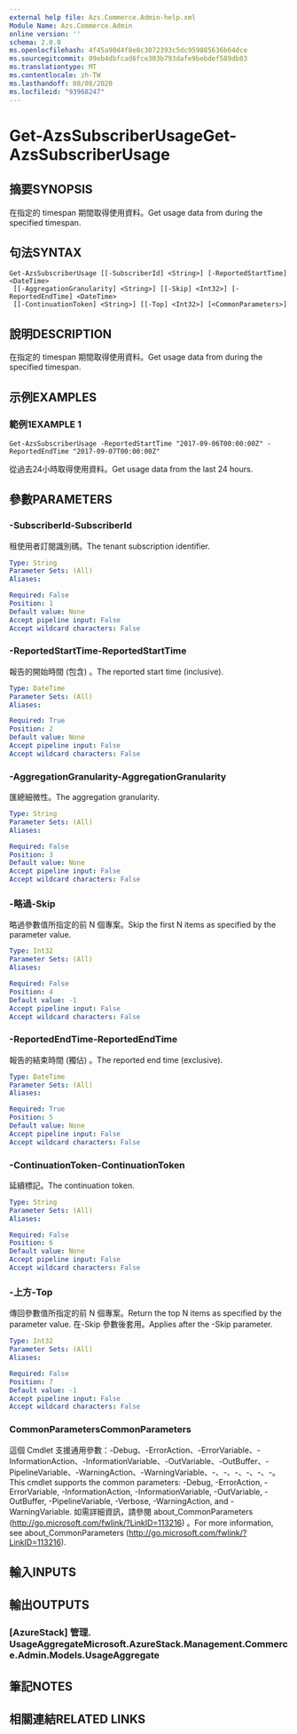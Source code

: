 ```yaml
---
external help file: Azs.Commerce.Admin-help.xml
Module Name: Azs.Commerce.Admin
online version: ''
schema: 2.0.0
ms.openlocfilehash: 4f45a90d4f8e8c3072393c5dc959885636b64dce
ms.sourcegitcommit: 09eb4dbfcad6fce303b793dafe9bebdef589db03
ms.translationtype: MT
ms.contentlocale: zh-TW
ms.lasthandoff: 08/08/2020
ms.locfileid: "93968247"
---
```

# <span data-ttu-id="6ffc6-101">Get-AzsSubscriberUsage</span><span class="sxs-lookup"><span data-stu-id="6ffc6-101">Get-AzsSubscriberUsage</span></span>

## <span data-ttu-id="6ffc6-102">摘要</span><span class="sxs-lookup"><span data-stu-id="6ffc6-102">SYNOPSIS</span></span>
<span data-ttu-id="6ffc6-103">在指定的 timespan 期間取得使用資料。</span><span class="sxs-lookup"><span data-stu-id="6ffc6-103">Get usage data from during the specified timespan.</span></span>

## <span data-ttu-id="6ffc6-104">句法</span><span class="sxs-lookup"><span data-stu-id="6ffc6-104">SYNTAX</span></span>

```
Get-AzsSubscriberUsage [[-SubscriberId] <String>] [-ReportedStartTime] <DateTime>
 [[-AggregationGranularity] <String>] [[-Skip] <Int32>] [-ReportedEndTime] <DateTime>
 [[-ContinuationToken] <String>] [[-Top] <Int32>] [<CommonParameters>]
```

## <span data-ttu-id="6ffc6-105">說明</span><span class="sxs-lookup"><span data-stu-id="6ffc6-105">DESCRIPTION</span></span>
<span data-ttu-id="6ffc6-106">在指定的 timespan 期間取得使用資料。</span><span class="sxs-lookup"><span data-stu-id="6ffc6-106">Get usage data from during the specified timespan.</span></span>

## <span data-ttu-id="6ffc6-107">示例</span><span class="sxs-lookup"><span data-stu-id="6ffc6-107">EXAMPLES</span></span>

### <span data-ttu-id="6ffc6-108">範例1</span><span class="sxs-lookup"><span data-stu-id="6ffc6-108">EXAMPLE 1</span></span>
```
Get-AzsSubscriberUsage -ReportedStartTime "2017-09-06T00:00:00Z" -ReportedEndTime "2017-09-07T00:00:00Z"
```

<span data-ttu-id="6ffc6-109">從過去24小時取得使用資料。</span><span class="sxs-lookup"><span data-stu-id="6ffc6-109">Get usage data from the last 24 hours.</span></span>

## <span data-ttu-id="6ffc6-110">參數</span><span class="sxs-lookup"><span data-stu-id="6ffc6-110">PARAMETERS</span></span>

### <span data-ttu-id="6ffc6-111">-SubscriberId</span><span class="sxs-lookup"><span data-stu-id="6ffc6-111">-SubscriberId</span></span>
<span data-ttu-id="6ffc6-112">租使用者訂閱識別碼。</span><span class="sxs-lookup"><span data-stu-id="6ffc6-112">The tenant subscription identifier.</span></span>

```yaml
Type: String
Parameter Sets: (All)
Aliases:

Required: False
Position: 1
Default value: None
Accept pipeline input: False
Accept wildcard characters: False
```

### <span data-ttu-id="6ffc6-113">-ReportedStartTime</span><span class="sxs-lookup"><span data-stu-id="6ffc6-113">-ReportedStartTime</span></span>
<span data-ttu-id="6ffc6-114">報告的開始時間 (包含) 。</span><span class="sxs-lookup"><span data-stu-id="6ffc6-114">The reported start time (inclusive).</span></span>

```yaml
Type: DateTime
Parameter Sets: (All)
Aliases:

Required: True
Position: 2
Default value: None
Accept pipeline input: False
Accept wildcard characters: False
```

### <span data-ttu-id="6ffc6-115">-AggregationGranularity</span><span class="sxs-lookup"><span data-stu-id="6ffc6-115">-AggregationGranularity</span></span>
<span data-ttu-id="6ffc6-116">匯總細微性。</span><span class="sxs-lookup"><span data-stu-id="6ffc6-116">The aggregation granularity.</span></span>

```yaml
Type: String
Parameter Sets: (All)
Aliases:

Required: False
Position: 3
Default value: None
Accept pipeline input: False
Accept wildcard characters: False
```

### <span data-ttu-id="6ffc6-117">-略過</span><span class="sxs-lookup"><span data-stu-id="6ffc6-117">-Skip</span></span>
<span data-ttu-id="6ffc6-118">略過參數值所指定的前 N 個專案。</span><span class="sxs-lookup"><span data-stu-id="6ffc6-118">Skip the first N items as specified by the parameter value.</span></span>

```yaml
Type: Int32
Parameter Sets: (All)
Aliases:

Required: False
Position: 4
Default value: -1
Accept pipeline input: False
Accept wildcard characters: False
```

### <span data-ttu-id="6ffc6-119">-ReportedEndTime</span><span class="sxs-lookup"><span data-stu-id="6ffc6-119">-ReportedEndTime</span></span>
<span data-ttu-id="6ffc6-120">報告的結束時間 (獨佔) 。</span><span class="sxs-lookup"><span data-stu-id="6ffc6-120">The reported end time (exclusive).</span></span>

```yaml
Type: DateTime
Parameter Sets: (All)
Aliases:

Required: True
Position: 5
Default value: None
Accept pipeline input: False
Accept wildcard characters: False
```

### <span data-ttu-id="6ffc6-121">-ContinuationToken</span><span class="sxs-lookup"><span data-stu-id="6ffc6-121">-ContinuationToken</span></span>
<span data-ttu-id="6ffc6-122">延續標記。</span><span class="sxs-lookup"><span data-stu-id="6ffc6-122">The continuation token.</span></span>

```yaml
Type: String
Parameter Sets: (All)
Aliases:

Required: False
Position: 6
Default value: None
Accept pipeline input: False
Accept wildcard characters: False
```

### <span data-ttu-id="6ffc6-123">-上方</span><span class="sxs-lookup"><span data-stu-id="6ffc6-123">-Top</span></span>
<span data-ttu-id="6ffc6-124">傳回參數值所指定的前 N 個專案。</span><span class="sxs-lookup"><span data-stu-id="6ffc6-124">Return the top N items as specified by the parameter value.</span></span>
<span data-ttu-id="6ffc6-125">在-Skip 參數後套用。</span><span class="sxs-lookup"><span data-stu-id="6ffc6-125">Applies after the -Skip parameter.</span></span>

```yaml
Type: Int32
Parameter Sets: (All)
Aliases:

Required: False
Position: 7
Default value: -1
Accept pipeline input: False
Accept wildcard characters: False
```

### <span data-ttu-id="6ffc6-126">CommonParameters</span><span class="sxs-lookup"><span data-stu-id="6ffc6-126">CommonParameters</span></span>
<span data-ttu-id="6ffc6-127">這個 Cmdlet 支援通用參數：-Debug、-ErrorAction、-ErrorVariable、-InformationAction、-InformationVariable、-OutVariable、-OutBuffer、-PipelineVariable、-WarningAction、-WarningVariable、-、-、-、-、-、-。</span><span class="sxs-lookup"><span data-stu-id="6ffc6-127">This cmdlet supports the common parameters: -Debug, -ErrorAction, -ErrorVariable, -InformationAction, -InformationVariable, -OutVariable, -OutBuffer, -PipelineVariable, -Verbose, -WarningAction, and -WarningVariable.</span></span> <span data-ttu-id="6ffc6-128">如需詳細資訊，請參閱 about_CommonParameters (http://go.microsoft.com/fwlink/?LinkID=113216) 。</span><span class="sxs-lookup"><span data-stu-id="6ffc6-128">For more information, see about_CommonParameters (http://go.microsoft.com/fwlink/?LinkID=113216).</span></span>

## <span data-ttu-id="6ffc6-129">輸入</span><span class="sxs-lookup"><span data-stu-id="6ffc6-129">INPUTS</span></span>

## <span data-ttu-id="6ffc6-130">輸出</span><span class="sxs-lookup"><span data-stu-id="6ffc6-130">OUTPUTS</span></span>

### <span data-ttu-id="6ffc6-131">[AzureStack] 管理. UsageAggregate</span><span class="sxs-lookup"><span data-stu-id="6ffc6-131">Microsoft.AzureStack.Management.Commerce.Admin.Models.UsageAggregate</span></span>

## <span data-ttu-id="6ffc6-132">筆記</span><span class="sxs-lookup"><span data-stu-id="6ffc6-132">NOTES</span></span>

## <span data-ttu-id="6ffc6-133">相關連結</span><span class="sxs-lookup"><span data-stu-id="6ffc6-133">RELATED LINKS</span></span>
